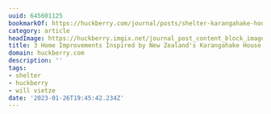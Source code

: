 ```yaml
---
uuid: 645601125
bookmarkOf: https://huckberry.com/journal/posts/shelter-karangahake-house
category: article
headImage: https://huckberry.imgix.net/journal_post_content_block_images/000/000/802/images/original/KarangahakeHouse_OutdoorRoomToEast_hero.jpg
title: 3 Home Improvements Inspired by New Zealand's Karangahake House
domain: huckberry.com
description: ''
tags:
- shelter
- huckberry
- will vietze
date: '2023-01-26T19:45:42.234Z'
---
```




